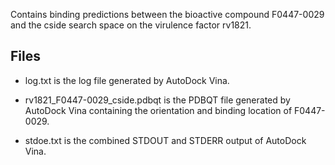 Contains binding predictions between the bioactive compound F0447-0029 and the cside search space on the virulence factor rv1821.

## Files

- log.txt is the log file generated by AutoDock Vina.

- rv1821_F0447-0029_cside.pdbqt is the PDBQT file generated by AutoDock Vina containing the orientation and binding location of F0447-0029.

- stdoe.txt is the combined STDOUT and STDERR output of AutoDock Vina.

